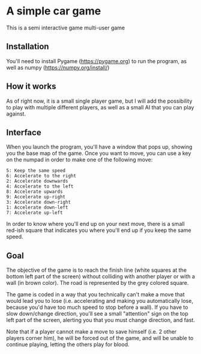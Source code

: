 # A simple car game

This is a semi interactive game multi-user game

## Installation
You'll need to install Pygame (https://pygame.org) to run the program, as well as numpy (https://numpy.org/install/)

## How it works
As of right now, it is a small single player game, but I will add the possibility to play with multiple different 
players, as well as a small AI that you can play against.

## Interface
When you launch the program, you'll have a window that pops up, showing you the base map of the game. Once you want
to move, you can use a key on the numpad in order to make one of the following move:

    5: Keep the same speed
    6: Accelerate to the right
    2: Accelerate downwards
    4: Accelerate to the left
    8: Accelerate upwards
    9: Accelerate up-right
    3: Accelerate down-right
    1: Accelerate down-left
    7: Accelerate up-left

In order to know where you'll end up on your next move, there is a small red-ish square that indicates you where you'll
end up if you keep the same speed.

## Goal
The objective of the game is to reach the finish line (white squares at the bottom left part of the screen) without 
colliding with another player or with a wall (in brown color). The road is represented by the grey colored square.

The game is coded in a way that you technically can't make a move that would lead you to lose (i.e. accelerating
and making you automatically lose, because you'd have too much speed to stop before a wall). If you have to slow down/change direction, you'll see a small "attention" sign on the top
left part of the screen, alerting you that you must change direction, and fast.

Note that if a player cannot make a move to save himself (i.e. 2 other players corner him), he will be forced out of the game, and will be unable to continue playing, letting the others play for blood.



